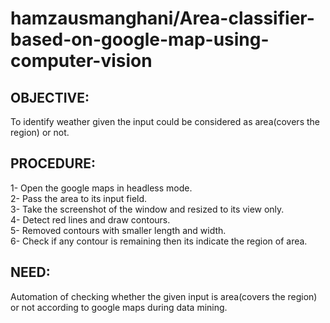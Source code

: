 # hamzausmanghani/Area-classifier-based-on-google-map-using-computer-vision
 
## OBJECTIVE:

To identify weather given the input could be considered as area(covers the region) or not.<br> 

## PROCEDURE:

1- Open the google maps in headless mode.<br>
2- Pass the area to its input field.<br>
3- Take the screenshot of the window and resized to its view only.<br>
4- Detect red lines and draw contours.<br>
5- Removed contours with smaller length and width.<br>
6- Check if any contour is remaining then its indicate the region of area.<br>

## NEED:

Automation of checking whether the given input is area(covers the region) or not according to google maps during data mining.<br>
